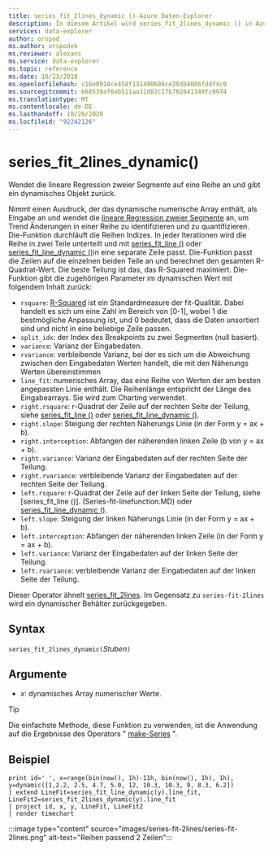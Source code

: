 ```yaml
---
title: series_fit_2lines_dynamic ()-Azure Daten-Explorer
description: In diesem Artikel wird series_fit_2lines_dynamic () in Azure Daten-Explorer beschrieben.
services: data-explorer
author: orspod
ms.author: orspodek
ms.reviewer: alexans
ms.service: data-explorer
ms.topic: reference
ms.date: 10/23/2018
ms.openlocfilehash: c16e0918ce45df131490686ce20db4086fddf4c0
ms.sourcegitcommit: 608539af6ab511aa11d82c17b782641340fc8974
ms.translationtype: MT
ms.contentlocale: de-DE
ms.lasthandoff: 10/20/2020
ms.locfileid: "92242126"
---
```

# <a name="series_fit_2lines_dynamic"></a>series_fit_2lines_dynamic()

Wendet die lineare Regression zweier Segmente auf eine Reihe an und gibt ein dynamisches Objekt zurück.  

Nimmt einen Ausdruck, der das dynamische numerische Array enthält, als Eingabe an und wendet die [lineare Regression zweier Segmente](https://en.wikipedia.org/wiki/Segmented_regression) an, um Trend Änderungen in einer Reihe zu identifizieren und zu quantifizieren. Die-Funktion durchläuft die Reihen Indizes. In jeder Iterationen wird die Reihe in zwei Teile unterteilt und mit [series_fit_line ()](series-fit-linefunction.md) oder [series_fit_line_dynamic ()](series-fit-line-dynamicfunction.md)in eine separate Zeile passt. Die-Funktion passt die Zeilen auf die einzelnen beiden Teile an und berechnet den gesamten R-Quadrat-Wert. Die beste Teilung ist das, das R-Squared maximiert. Die-Funktion gibt die zugehörigen Parameter im dynamischen Wert mit folgendem Inhalt zurück:

* `rsquare`: [R-Squared](https://en.wikipedia.org/wiki/Coefficient_of_determination) ist ein Standardmeasure der fit-Qualität. Dabei handelt es sich um eine Zahl im Bereich von [0-1], wobei 1 die bestmögliche Anpassung ist, und 0 bedeutet, dass die Daten unsortiert sind und nicht in eine beliebige Zeile passen.
* `split_idx`: der Index des Breakpoints zu zwei Segmenten (null basiert).
* `variance`: Varianz der Eingabedaten.
* `rvariance`: verbleibende Varianz, bei der es sich um die Abweichung zwischen den Eingabedaten Werten handelt, die mit den Näherungs Werten übereinstimmen
* `line_fit`: numerisches Array, das eine Reihe von Werten der am besten angepassten Linie enthält. Die Reihenlänge entspricht der Länge des Eingabearrays. Sie wird zum Charting verwendet.
* `right.rsquare`: r-Quadrat der Zeile auf der rechten Seite der Teilung, siehe [series_fit_line ()](series-fit-linefunction.md) oder [series_fit_line_dynamic ()](series-fit-line-dynamicfunction.md).
* `right.slope`: Steigung der rechten Näherungs Linie (in der Form y = ax + b).
* `right.interception`: Abfangen der näherenden linken Zeile (b von y = ax + b).
* `right.variance`: Varianz der Eingabedaten auf der rechten Seite der Teilung.
* `right.rvariance`: verbleibende Varianz der Eingabedaten auf der rechten Seite der Teilung.
* `left.rsquare`: r-Quadrat der Zeile auf der linken Seite der Teilung, siehe [series_fit_line ()]. (Series-fit-linefunction.MD) oder [series_fit_line_dynamic ()](series-fit-line-dynamicfunction.md).
* `left.slope`: Steigung der linken Näherungs Linie (in der Form y = ax + b).
* `left.interception`: Abfangen der näherenden linken Zeile (in der Form y = ax + b).
* `left.variance`: Varianz der Eingabedaten auf der linken Seite der Teilung.
* `left.rvariance`: verbleibende Varianz der Eingabedaten auf der linken Seite der Teilung.

Dieser Operator ähnelt [series_fit_2lines](series-fit-2linesfunction.md). Im Gegensatz zu `series-fit-2lines` wird ein dynamischer Behälter zurückgegeben.

## <a name="syntax"></a>Syntax

`series_fit_2lines_dynamic(`*Stuben*`)`

## <a name="arguments"></a>Argumente

* *x*: dynamisches Array numerischer Werte.  

> [!TIP]
> Die einfachste Methode, diese Funktion zu verwenden, ist die Anwendung auf die Ergebnisse des Operators " [make-Series](make-seriesoperator.md) ".

## <a name="example"></a>Beispiel

<!-- csl: https://help.kusto.windows.net:443/Samples -->
```kusto
print id=' ', x=range(bin(now(), 1h)-11h, bin(now(), 1h), 1h), y=dynamic([1,2.2, 2.5, 4.7, 5.0, 12, 10.3, 10.3, 9, 8.3, 6.2])
| extend LineFit=series_fit_line_dynamic(y).line_fit, LineFit2=series_fit_2lines_dynamic(y).line_fit
| project id, x, y, LineFit, LineFit2
| render timechart
```

:::image type="content" source="images/series-fit-2lines/series-fit-2lines.png" alt-text="Reihen passend 2 Zeilen":::
